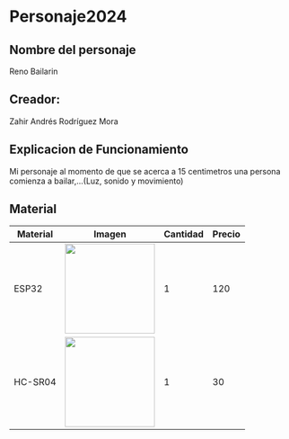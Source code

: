 # Personaje2024
## Nombre del personaje
Reno Bailarin
## Creador:
Zahir Andrés Rodríguez Mora
## Explicacion de Funcionamiento
Mi personaje al momento de que se acerca a 15 centimetros una persona comienza a bailar,...(Luz, sonido y movimiento)
## Material
|Material|Imagen|Cantidad|Precio|
|--|--|--|--|
|ESP32|<image src="https://github.com/user-attachments/assets/37b2b6be-375c-40e7-8e10-b4b4f1e19a49" width="160"/>|1|120|
|HC-SR04|<image src="https://th.bing.com/th/id/OIP.J8kF8DjgFh24UUKD8S69swAAAA?rs=1&pid=ImgDetMain" width="160"/>|1|30|
